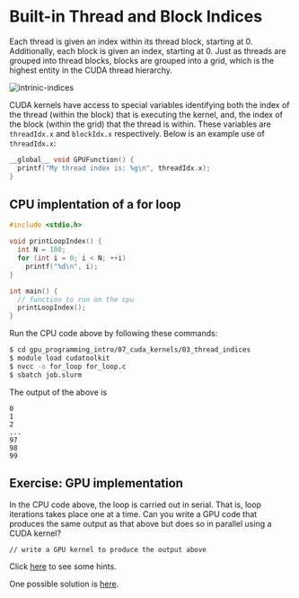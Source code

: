 # Built-in Thread and Block Indices

Each thread is given an index within its thread block, starting at 0. Additionally, each block is given an index, starting at 0. Just as threads are grouped into thread blocks, blocks are grouped into a grid, which is the highest entity in the CUDA thread hierarchy.

![intrinic-indices](https://devblogs.nvidia.com/wp-content/uploads/2017/01/cuda_indexing.png)

CUDA kernels have access to special variables identifying both the index of the thread (within the block) that is executing the kernel, and, the index of the block (within the grid) that the thread is within. These variables are `threadIdx.x` and `blockIdx.x` respectively. Below is an example use of `threadIdx.x`:

```C
__global__ void GPUFunction() {
  printf("My thread index is: %g\n", threadIdx.x);
}
```

## CPU implentation of a for loop

```C
#include <stdio.h>

void printLoopIndex() {
  int N = 100;
  for (int i = 0; i < N; ++i)
    printf("%d\n", i);
}

int main() {
  // function to run on the cpu
  printLoopIndex();
}
```

Run the CPU code above by following these commands:

```bash
$ cd gpu_programming_intro/07_cuda_kernels/03_thread_indices
$ module load cudatoolkit
$ nvcc -o for_loop for_loop.c
$ sbatch job.slurm
```

The output of the above is

```
0
1
2
...
97
98
99
```

## Exercise: GPU implementation

In the CPU code above, the loop is carried out in serial. That is, loop iterations takes place one at a time. Can you write a GPU code that produces the same output as that above but does so in parallel using a CUDA kernel?

```
// write a GPU kernel to produce the output above
```

Click [here](hint.md) to see some hints.

One possible solution is [here](solution.cu).
